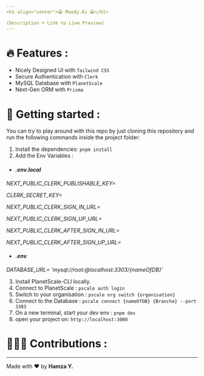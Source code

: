 ```yaml
---
<h1 align="center">😁 Moody.Ai 😁</h1>

(Description + Link to Live Preview)
---
```


# 🔥 Features :

- Nicely Designed UI with `Tailwind CSS`
- Secure Authentication with `Clerk`
- MySQL Database with `PlanetScale`
- Next-Gen ORM with `Prisma`

# 🚀 Getting started :

You can try to play around with this repo by just cloning this repository and run the following commands inside the project folder:

1. Install the dependencies: `pnpm install`
2. Add the Env Variables :

<em>

- #### .env.local

NEXT_PUBLIC_CLERK_PUBLISHABLE_KEY=

CLERK_SECRET_KEY=

NEXT_PUBLIC_CLERK_SIGN_IN_URL=

NEXT_PUBLIC_CLERK_SIGN_UP_URL=

NEXT_PUBLIC_CLERK_AFTER_SIGN_IN_URL=

NEXT_PUBLIC_CLERK_AFTER_SIGN_UP_URL=

- #### .env

DATABASE_URL= 'mysql://root:@localhost:3303/{nameOfDB}'

</em>

3. Install PlanetScale-CLI locally.
4. Connect to PlanetScale : `pscale auth login`
5. Switch to your organisation : `pscale org switch {organisation}`
6. Connect to the Database : `pscale connect {nameOfDB} {Branche} --port 3303`
7. On a new terminal, start your dev env : `pnpm dev`
8. open your project on: `http://localhost:3000`

# 👨🏽‍💻 Contributions :

---

Made with ❤️ by <strong>Hamza Y.</strong>
